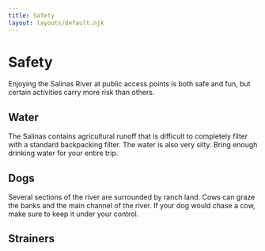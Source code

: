 ```yaml
---
title: Safety
layout: layouts/default.njk
---
```


# Safety

Enjoying the Salinas River at public access points is both safe and fun,
but certain activities carry more risk than others.

<h2 id="water">Water</h2>

The Salinas contains agricultural runoff that
is difficult to completely filter with a standard backpacking filter.
The water is also very silty. Bring enough drinking water for your
entire trip.

<h2 id="dogs">Dogs</h2>

Several sections of the river are surrounded by ranch land. Cows can graze the
banks and the main channel of the river. If your dog would chase a cow, make sure
to keep it under your control.

<h2 id="strainers">Strainers</h2>
